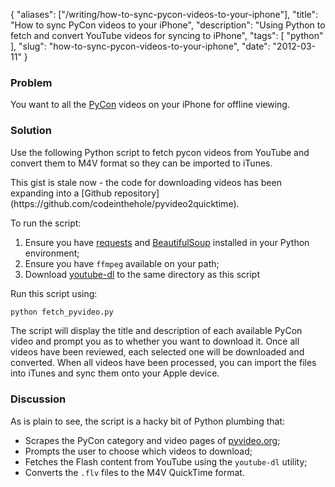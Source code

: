 {
    "aliases": ["/writing/how-to-sync-pycon-videos-to-your-iphone"],
    "title": "How to sync PyCon videos to your iPhone",
    "description": "Using Python to fetch and convert YouTube videos for syncing to iPhone",
    "tags": [
        "python"
    ],
    "slug": "how-to-sync-pycon-videos-to-your-iphone",
    "date": "2012-03-11"
}

### Problem

You want to all the [PyCon](http://pycon.org/) videos on your iPhone for
offline viewing.

### Solution

Use the following Python script to fetch pycon videos from YouTube and
convert them to M4V format so they can be imported to iTunes.

<script src="https://gist.github.com/2018487.js"> </script>

<div class="admonition warning">
    This gist is stale now - the code for downloading videos has been
    expanding into a [Github repository](https://github.com/codeinthehole/pyvideo2quicktime).
</div>

To run the script:

1. Ensure you have
    [requests](http://docs.python-requests.org/en/v0.10.7/index.html)
    and [BeautifulSoup](http://www.crummy.com/software/BeautifulSoup/)
    installed in your Python environment;
2. Ensure you have `ffmpeg` available on your path;
3. Download [youtube-dl](http://rg3.github.com/youtube-dl/) to the same
    directory as this script

Run this script using:

``` bash
python fetch_pyvideo.py
```

The script will display the title and description of each available
PyCon video and prompt you as to whether you want to download it. Once
all videos have been reviewed, each selected one will be downloaded and
converted. When all videos have been processed, you can import the files
into iTunes and sync them onto your Apple device.

### Discussion

As is plain to see, the script is a hacky bit of Python plumbing that:

- Scrapes the PyCon category and video pages of
    [pyvideo.org](http://pyvideo.org/);
- Prompts the user to choose which videos to download;
- Fetches the Flash content from YouTube using the `youtube-dl`
    utility;
- Converts the `.flv` files to the M4V QuickTime format.
